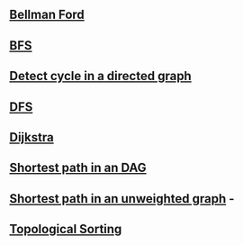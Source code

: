 
## [Bellman Ford](https://github.com/arunkalher/DSA-Repo/tree/main/Graph/bellman-ford) 
## [BFS](https://github.com/arunkalher/DSA-Repo/tree/main/Graph/bfs) 
## [Detect cycle in a directed graph](https://github.com/arunkalher/DSA-Repo/tree/main/Graph/cycle_in_dir) 
## [DFS](https://github.com/arunkalher/DSA-Repo/tree/main/Graph/dfs) 
## [Dijkstra](https://github.com/arunkalher/DSA-Repo/tree/main/Graph/dijkstra) 
## [Shortest path in an DAG](https://github.com/arunkalher/DSA-Repo/tree/main/Graph/shortest_path_in_DAG)   
## [Shortest path in an unweighted graph](https://github.com/arunkalher/DSA-Repo/tree/main/Graph/sortest_path_in_unwei)    -
## [Topological Sorting](https://github.com/arunkalher/DSA-Repo/tree/main/Graph/topo%20_sort)  

 